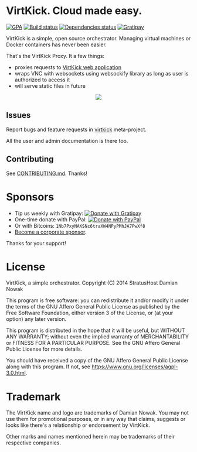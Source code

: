 # VirtKick. Cloud made easy.

[![GPA](https://img.shields.io/codeclimate/github/virtkick/virtkick-proxy.svg?style=flat-square)](https://codeclimate.com/github/virtkick/virtkick-proxy)
[![Build status](https://img.shields.io/travis/virtkick/virtkick-proxy.svg?style=flat-square)](https://travis-ci.org/virtkick/virtkick-proxy)
[![Dependencies status](http://img.shields.io/gemnasium/virtkick/virtkick-proxy.svg?style=flat-square)](https://gemnasium.com/virtkick/virtkick-proxy)
[![Gratipay](https://img.shields.io/gratipay/virtkick.svg?style=flat-square)](https://gratipay.com/virtkick/)

VirtKick is a simple, open source orchestrator.
Managing virtual machines or Docker containers has never been easier.

That's the VirtKick Proxy. It a few things:

- proxies requests to [VirtKick web application](https://github.com/virtkick/virtkick-webapp)
- wraps VNC with websockets using websockify library as long as user is authorized to access it
- will serve static files in future

<p align="center">
  <a href="https://www.indiegogo.com/projects/virtkick-take-cloud-back">
    <img src="https://raw.github.com/virtkick/virtkick/master/indiegogo.png" />
  </a>
</p>

## Issues

Report bugs and feature requests in [virtkick](https://github.com/virtkick/virtkick) meta-project.

All the user and admin documentation is there too.


## Contributing

See [CONTRIBUTING.md](https://github.com/virtkick/virtkick-website/blob/master/CONTRIBUTING.md). Thanks!


# Sponsors

- Tip us weekly with Gratipay: [![Donate with Gratipay](https://img.shields.io/gratipay/Nowaker.svg?style=flat-square)](https://gratipay.com/Nowaker/)
- One-time donate with PayPal: [![Donate with PayPal](https://raw.githubusercontent.com/virtkick/virtkick/master/paypal-donate.png)](https://www.paypal.com/cgi-bin/webscr?cmd=_s-xclick&hosted_button_id=AGF4FPG7JZ7NY&lc=US)
- Or with Bitcoins: `1Nb7PxyNAKSNc6traXW4NPyPMhJA7PwXf8`
- [Become a corporate sponsor](https://www.virtkick.io/become-a-sponsor.html).

Thanks for your support!


# License

VirtKick, a simple orchestrator.
Copyright (C) 2014 StratusHost Damian Nowak

This program is free software: you can redistribute it and/or modify
it under the terms of the GNU Affero General Public License as
published by the Free Software Foundation, either version 3 of the
License, or (at your option) any later version.

This program is distributed in the hope that it will be useful,
but WITHOUT ANY WARRANTY; without even the implied warranty of
MERCHANTABILITY or FITNESS FOR A PARTICULAR PURPOSE.  See the
GNU Affero General Public License for more details.

You should have received a copy of the GNU Affero General Public License
along with this program.  If not, see https://www.gnu.org/licenses/agpl-3.0.html.


# Trademark

The VirtKick name and logo are trademarks of Damian Nowak.
You may not use them for promotional purposes,
or in any way that claims, suggests or looks like
there's a relationship or endorsement by VirtKick.

Other marks and names mentioned herein may be trademarks of their respective companies.

